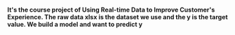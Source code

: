 #### It's the course project of Using Real-time Data to Improve Customer's Experience. The raw data xlsx is the dataset we use and the y is the target value. We build a model and want to predict y 
